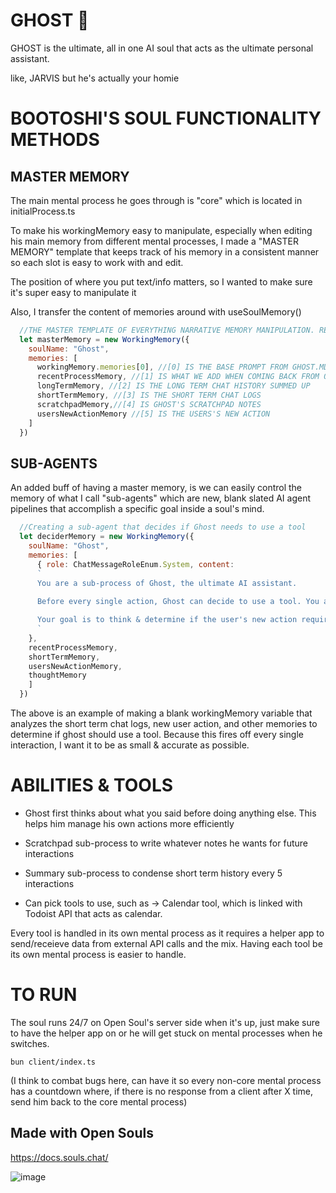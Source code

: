 # GHOST 👻

GHOST is the ultimate, all in one AI soul that acts as the ultimate personal assistant.

like, JARVIS but he's actually your homie

# BOOTOSHI'S SOUL FUNCTIONALITY METHODS

## MASTER MEMORY

The main mental process he goes through is "core" which is located in initialProcess.ts

To make his workingMemory easy to manipulate, especially when editing his main memory from different mental processes, I made a "MASTER MEMORY" template that keeps track of his memory in a consistent manner so each slot is easy to work with and edit.

The position of where you put text/info matters, so I wanted to make sure it's super easy to manipulate it

Also, I transfer the content of memories around with useSoulMemory()

```javascript
  //THE MASTER TEMPLATE OF EVERYTHING NARRATIVE MEMORY MANIPULATION. RETURN THIS EDITED TEMPLATE FROM ALL OTHER MENTAL PROCESSES TO CONTINUE GAMEPLAY LOOP W/ UPDATED INFO
  let masterMemory = new WorkingMemory({
    soulName: "Ghost",
    memories: [
      workingMemory.memories[0], //[0] IS THE BASE PROMPT FROM GHOST.MD
      recentProcessMemory, //[1] IS WHAT WE ADD WHEN COMING BACK FROM OTHER MENTAL PROCESSES TO INFORM GHOST OF ACTIONS HES DONE IN DIFFERENT BRAINS
      longTermMemory, //[2] IS THE LONG TERM CHAT HISTORY SUMMED UP
      shortTermMemory, //[3] IS THE SHORT TERM CHAT LOGS
      scratchpadMemory,//[4] IS GHOST'S SCRATCHPAD NOTES
      usersNewActionMemory //[5] IS THE USERS'S NEW ACTION
    ]
  })
```

## SUB-AGENTS
An added buff of having a master memory, is we can easily control the memory of what I call "sub-agents" which are new, blank slated AI agent pipelines that accomplish a specific goal inside a soul's mind.

```javascript
  //Creating a sub-agent that decides if Ghost needs to use a tool
  let deciderMemory = new WorkingMemory({
    soulName: "Ghost",
    memories: [
      { role: ChatMessageRoleEnum.System, content: 
      `
      You are a sub-process of Ghost, the ultimate AI assistant.
  
      Before every single action, Ghost can decide to use a tool. You are the part of Ghost that picks if we need to use a tool.

      Your goal is to think & determine if the user's new action requires the use of a tool.
      ` 
    },
    recentProcessMemory,
    shortTermMemory,
    usersNewActionMemory,
    thoughtMemory
    ]
  })
```

The above is an example of making a blank workingMemory variable that analyzes the short term chat logs, new user action, and other memories to determine if ghost should use a tool. Because this fires off every single interaction, I want it to be as small & accurate as possible.

# ABILITIES & TOOLS

- Ghost first thinks about what you said before doing anything else. This helps him manage his own actions more efficiently

- Scratchpad sub-process to write whatever notes he wants for future interactions

- Summary sub-process to condense short term history every 5 interactions

- Can pick tools to use, such as
-> Calendar tool, which is linked with Todoist API that acts as calendar.

Every tool is handled in its own mental process as it requires a helper app to send/receieve data from external API calls and the mix. 
Having each tool be its own mental process is easier to handle.

# TO RUN
The soul runs 24/7 on Open Soul's server side when it's up, just make sure to have the helper app on or he will get stuck on mental processes when he switches. 

```bun client/index.ts```

(I think to combat bugs here, can have it so every non-core mental process has a countdown where, if there is no response from a client after X time, send him back to the core mental process)

## Made with Open Souls 
https://docs.souls.chat/

![image](https://github.com/kingbootoshi/ghost/assets/127834715/8224318e-3652-4195-b8b5-454d2d4cde4e)